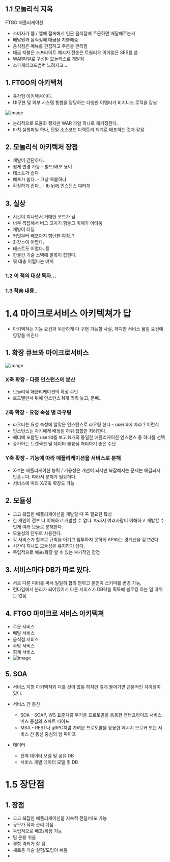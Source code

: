 ## 1.1 모놀리식 지옥

FTGO 애플리케이션

* 소비자가 웹 / 앱에 접속해서 인근 음식점에 주문하면 배달해주는거
* 배달원과 음식점에 대금을 지불해줌
* 음식점은 메뉴를 편집하고 주문을 관리함
* 대금 지블은 스프라이트 메시지 전송은 트윌리오 이메일은 SES를 씀
* WAR파일로 구성된 모놀리스로 개발됨
* 스파게티코드범벅 느려지고....

## 1. FTGO의 아키택쳐

* 육각형 아키텍쳐이다. 
* UI구현 및 외부 시스템 통합을 담당하는 다양한 어뎁터가 비지니스 로직을 감쌈

![image](https://user-images.githubusercontent.com/72075148/134780533-69a8886c-2dbc-4d1d-bf2a-a77a1065ea41.png)

* 논리적으로 모듈화 했지만 WAR 파일 하나로 패키징한다.
* 마치 실행파일 하나, 단일 소스코드 디렉토리 체계로 배포하는 것과 같음

## 2. 모놀리식 아키텍처 장점

* 개발이 간단하다.
* 쉽게 변경 가능 - 빌드/배포 용이
* 테스트가 쉽다
* 배포가 쉽다. - 그냥 복붙하나
* 확장하기 쉽다.. - lb 뒤에 인스턴스 여러개

## 3. 실상

* 시간이 지나면서 거대한 코드가 됨
* 너무 복잡해서 버그 고치기 힘들고 이해가 어려움
* 개발이 더딤
* 커밋부터 배포까지 험난한 여정..? 
* 화갖ㅇ이 어렵다.
* 테스트도 어렵다..등
* 한물간 기술 스택에 발목이 잡힌다.
* 뭐 대충 어렵다는 얘끼

### 1.2 이 책의 대상 독자...

### 1.3 학습 내용..

# 1.4 마이크로서비스 아키텍쳐가 답

* 아키텍쳐는 기능 요건과 무관하게 다 구현 가능함 사실, 하지만 서비스 품질 요건에 영향을 미친다

## 1. 확장 큐브와 마이크로서비스

![image](https://user-images.githubusercontent.com/72075148/134808138-9ba90b75-f1f5-40fc-a359-eae331b4ec24.png)

### X축 확장 - 다중 인스턴스에 분산

* 모놀리식 애플리케이션의 확장 수단
* 로드밸런서 뒤에 인스턴스 N개 띄워 놓고, 분배..

### Z축 확장 - 요청 속성 별 라우팅

* 라우터는 요청 속성에 알맞은 인스턴스로 라우팅 한다 - userId에 따라 ? 이런식
* 인스턴스는 자기에게 배정된 하위 집합만 처리한다.
* 헤더에 포함된 userId를 보고 N개의 동일한 애플리케이션 인스턴스 중 하나를 선택
* 증가하는 트랜잭션 및 데이터 볼륨을 처리하기 좋은 수단

### Y축 확장 - 기능에 따라 애플리케이션을 서비스로 분해

* X-Y는 애플리케이션 능력 / 가용성은 개선이 되지만 복잡해지는 문제는 해결되지 안흔ㄴ다. 따라서 분해가 필요하다.
* 서비스에 따라 X/Z축 확장도 가능



## 2. 모듈성

* 크고 복잡한 애플리케이션을 개발할 때 꼭 필요한 특성
* 한 개인이 전부 다 이해하고 개발할 수 없다. 따라서 여러사람이 이해하고 개발할 수 잇게 여러 모듈로 분해한다.
* 모듈성의 단위로 사용한다. 
* 각 서비스가 함부로 규칙을 어기고 침투하지 못하게 API라는 경계선을 갖고있다
* 시간이 지나도 모듈성을 유지하기 쉽다.
* 독립적으로 배포/확장 할 수 있는 부가적인 장점

## 3. 서비스마다 DB가 따로 있다.

* 서로 다른 디비를 써서 일일히 협의 안하고 본인이 스키마를 변경 가능, 
* 런타임에서 분리가 되어있어서 다른 서비스가 DB락을 획득해 블로킹 하는 일 따위는 없음

## 4. FTGO 마이크로 서비스 아키텍쳐

* 주문 서비스
* 배달 서비스
* 음식점 서비스
* 주방 서비스
* 회계 서비스
* ![image](https://user-images.githubusercontent.com/72075148/134809424-bf8ac0fa-ebbf-474b-8d59-e47909b4a0b1.png)

## 5. SOA

* 서비스 지향 아키텍쳐와 다를 것이 없음 하지만 깊게 들어가면 근본적인 차이점이 있다.

* 서비스 간 통신

  * SOA - SOAP, WS 표준처럼 무거운 프로토콜을 응용한 앤터프라이즈 서비스 버스 중심의 스파트 파이프
  * MSA - REST나 gRPC처럼 가벼운 프로토콜을 응용한 메시지 브로커 또는 서비스 간 통신 중심의 덤 파이프

* 데이터

  * 전역 데이터 모델 및 공유 DB
  * 서비스 개별 데이터 모델 및 DB

  

# 1.5 장단점

## 1. 장점

* 크고 복잡한 애플리케이션을 지속적 전달/배포 가능
* 규모가 작아 관리 쉬움
* 독립적으로 배포/확장 가능
* 팀 운용 쉬움
* 결함 격리가 잘 됨
* 새로운 기술 실험/도입이 쉬움
* 







